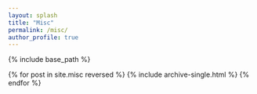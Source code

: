 ```yaml
---
layout: splash
title: "Misc"
permalink: /misc/
author_profile: true
---
```


{% include base_path %}

{% for post in site.misc reversed %}
  {% include archive-single.html %}
{% endfor %}
